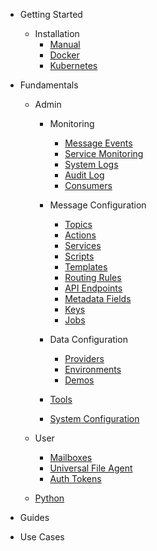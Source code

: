 - Getting Started

  - Installation
    - [Manual](/getting-started/manual.md)
    - [Docker](/getting-started/docker.md)
    - [Kubernetes](/getting-started/kubernetes.md)

- Fundamentals

  - Admin

    - Monitoring
      - [Message Events](/fundamentals/admin/monitoring/message-events)
      - [Service Monitoring](/fundamentals/admin/monitoring/monitoring)
      - [System Logs](/fundamentals/admin/monitoring/logs)
      - [Audit Log](/fundamentals/admin/monitoring/audit-log)
      - [Consumers](/fundamentals/admin/monitoring/consumers)
    - Message Configuration

      - [Topics](/fundamentals/admin/message-configuration/topics)
      - [Actions](/fundamentals/admin/message-configuration/actions)
      - [Services](/fundamentals/admin/message-configuration/services)
      - [Scripts](/fundamentals/admin/message-configuration/scripts)
      - [Templates](/fundamentals/admin/message-configuration/templates)
      - [Routing Rules](/fundamentals/admin/message-configuration/routing-rules)
      - [API Endpoints](/fundamentals/admin/message-configuration/endpoints)
      - [Metadata Fields](/fundamentals/admin/message-configuration/metadata-fields)
      - [Keys](/fundamentals/admin/message-configuration/keys)
      - [Jobs](/fundamentals/admin/message-configuration/jobs)

    - Data Configuration
      - [Providers](/fundamentals/admin/data-configuration/providers)
      - [Environments](/fundamentals/admin/data-configuration/environments)
      - [Demos](/fundamentals/admin/data-configuration/demos)
    - [Tools](/fundamentals/admin/tools)
    - [System Configuration](/fundamentals/admin/system-configuration)

  - User

    - [Mailboxes](/fundamentals/user/mailboxes)
    - [Universal File Agent](/fundamentals/user/ufa)
    - [Auth Tokens](/fundamentals/user/tokens)

  - [Python](/fundamentals/python.md)

- Guides

- Use Cases
